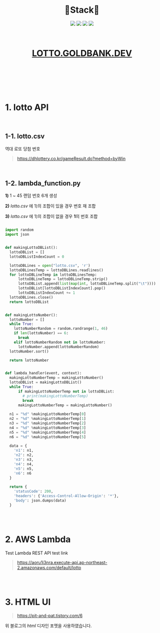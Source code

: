 <h1 align="center"> 🔨Stack🔨 </h1>

<p align="center">
  <a><img src="https://img.shields.io/badge/Python-3776AB?style=flat-square&logo=python&logoColor=white"/></a>
  <a><img src="https://img.shields.io/badge/Javascript-F7DF1E?style=flat-square&logo=javascript&logoColor=white"/></a>
  <a><img src="https://img.shields.io/badge/HTML-E34F26?style=flat-square&logo=html5&logoColor=white"/></a>
  <a><img src="https://img.shields.io/badge/AWS-232F3E?style=flat-square&logo=AmazonAWS&logoColor=white"/></a>
</p>
</br>
<h1 align="center"> 
  <a href="https://lotto.goldbank.dev" target="blank">LOTTO.GOLDBANK.DEV</a>
</h1>

</br></br></br></br></br>

# 1. lotto API

</br>

## 1-1. lotto.csv
역대 로또 당첨 번호

> https://dhlottery.co.kr/gameResult.do?method=byWin

</br>

## 1-2. lambda_function.py

**1)** 1 ~ 45 랜덤 번호 6개 생성

**2)** *lotto.csv* 에 1)의 조합이 있을 경우 번호 재 조합

**3)** *lotto.csv* 에 1)의 조합이 없을 경우 **1**의 번호 조합 

```python

import random
import json


def makingLottoDBList():
  lottoDBList = []
  lottoDBListIndexCount = 0

  lottoDBLines = open("lotto.csv", 'r')
  lottoDBLinesTemp = lottoDBLines.readlines()
  for lottoDBLineTemp in lottoDBLinesTemp:
      lottoDBLineTemp = lottoDBLineTemp.strip()
      lottoDBList.append(list(map(int, lottoDBLineTemp.split("\t"))))
      lottoDBList[lottoDBListIndexCount].pop()
      lottoDBListIndexCount += 1
  lottoDBLines.close()
  return lottoDBList


def makingLottoNumber():
  lottoNumber = []
  while True:
    lottoNumberRandom = random.randrange(1, 46)
    if len(lottoNumber) == 6: 
      break
    elif lottoNumberRandom not in lottoNumber: 
      lottoNumber.append(lottoNumberRandom)
  lottoNumber.sort()

  return lottoNumber


def lambda_handler(event, context):
  makingLottoNumberTemp = makingLottoNumber()
  lottoDBList = makingLottoDBList()
  while True:
      if makingLottoNumberTemp not in lottoDBList:
        # print(makingLottoNumberTemp)
        break
      makingLottoNumberTemp = makingLottoNumber()
      
  n1 = "%d" %makingLottoNumberTemp[0]
  n2 = "%d" %makingLottoNumberTemp[1]
  n3 = "%d" %makingLottoNumberTemp[2]
  n4 = "%d" %makingLottoNumberTemp[3]
  n5 = "%d" %makingLottoNumberTemp[4]
  n6 = "%d" %makingLottoNumberTemp[5]
  
  data = {
    'n1': n1,
    'n2': n2,
    'n3': n3,
    'n4': n4,
    'n5': n5,
    'n6': n6
  }
  
  return {
    'statusCode': 200,
    'headers': {'Access-Control-Allow-Origin': '*'},
    'body': json.dumps(data)
  }

```


</br></br>

# 2. AWS Lambda

Test Lambda REST API test link

> https://aoru1i3nra.execute-api.ap-northeast-2.amazonaws.com/default/lotto

</br></br>

# 3. HTML UI

> https://pit-and-pat.tistory.com/6

위 블로그의 *html* 디자인 포멧을 사용하였습니다.

</br></br>
